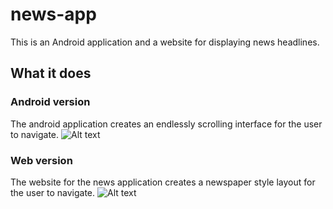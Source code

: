# news-app
This is an Android application and a website for displaying news headlines.

## What it does
### Android version
The android application creates an endlessly scrolling interface for the user to navigate.
![Alt text](media/ezgif.com-optimize.gif?raw=true "Video")

### Web version
The website for the news application creates a newspaper style layout for the user to navigate.
![Alt text](media/ezgif.com-video-to-gif.gif?raw=true "Video")
